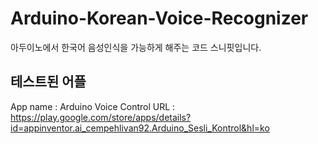 # Arduino-Korean-Voice-Recognizer
아두이노에서 한국어 음성인식을 가능하게 해주는 코드 스니핏입니다.

## 테스트된 어플
App name : Arduino Voice Control
URL : https://play.google.com/store/apps/details?id=appinventor.ai_cempehlivan92.Arduino_Sesli_Kontrol&hl=ko